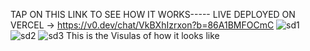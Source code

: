 TAP ON THIS LINK TO SEE HOW IT WORKS-----
LIVE DEPLOYED ON VERCEL -> https://v0.dev/chat/VkBXhIzrxon?b=86A1BMFOCmC
![sd1](https://github.com/user-attachments/assets/caa4e5ed-2584-4178-aaed-8910731cf2fd)
![sd2](https://github.com/user-attachments/assets/05e4e865-bc8c-4e16-9e28-87832247fa58)
![sd3](https://github.com/user-attachments/assets/d852ba25-bee9-4781-bcf3-248957860023)
This is the Visulas of how it looks like

